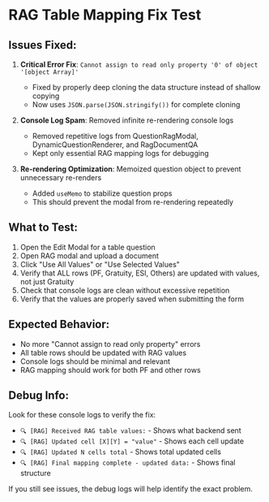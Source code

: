 # RAG Table Mapping Fix Test

## Issues Fixed:

1. **Critical Error Fix**: `Cannot assign to read only property '0' of object '[object Array]'`
   - Fixed by properly deep cloning the data structure instead of shallow copying
   - Now uses `JSON.parse(JSON.stringify())` for complete cloning

2. **Console Log Spam**: Removed infinite re-rendering console logs
   - Removed repetitive logs from QuestionRagModal, DynamicQuestionRenderer, and RagDocumentQA
   - Kept only essential RAG mapping logs for debugging

3. **Re-rendering Optimization**: Memoized question object to prevent unnecessary re-renders
   - Added `useMemo` to stabilize question props
   - This should prevent the modal from re-rendering repeatedly

## What to Test:

1. Open the Edit Modal for a table question
2. Open RAG modal and upload a document
3. Click "Use All Values" or "Use Selected Values"
4. Verify that ALL rows (PF, Gratuity, ESI, Others) are updated with values, not just Gratuity
5. Check that console logs are clean without excessive repetition
6. Verify that the values are properly saved when submitting the form

## Expected Behavior:

- No more "Cannot assign to read only property" errors
- All table rows should be updated with RAG values
- Console logs should be minimal and relevant
- RAG mapping should work for both PF and other rows

## Debug Info:

Look for these console logs to verify the fix:
- `🔍 [RAG] Received RAG table values:` - Shows what backend sent
- `🔍 [RAG] Updated cell [X][Y] = "value"` - Shows each cell update
- `🔍 [RAG] Updated N cells total` - Shows total updated cells
- `🔍 [RAG] Final mapping complete - updated data:` - Shows final structure

If you still see issues, the debug logs will help identify the exact problem.
